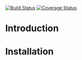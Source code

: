 [![Build Status](https://travis-ci.org/PatternFM/cycle.svg?branch=master)](https://travis-ci.org/PatternFM/cycle)
[![Coverage Status](https://coveralls.io/repos/github/PatternFM/cycle/badge.svg?branch=master)](https://coveralls.io/github/PatternFM/cycle?branch=master)  

# Introduction

# Installation